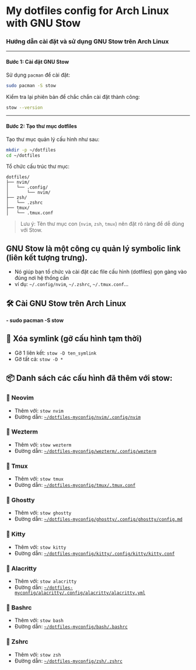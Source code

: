 #   My dotfiles config for Arch Linux with GNU Stow

### Hướng dẫn cài đặt và sử dụng GNU Stow trên Arch Linux

---

#### Bước 1: Cài đặt GNU Stow

Sử dụng `pacman` để cài đặt:

```bash
sudo pacman -S stow
```

Kiểm tra lại phiên bản để chắc chắn cài đặt thành công:

```bash
stow --version
```

---

#### Bước 2: Tạo thư mục dotfiles

Tạo thư mục quản lý cấu hình như sau:

```bash
mkdir -p ~/dotfiles
cd ~/dotfiles
```

Tổ chức cấu trúc thư mục:

```
dotfiles/
├── nvim/
│   └── .config/
│       └── nvim/
├── zsh/
│   └── .zshrc
├── tmux/
│   └── .tmux.conf
```

> Lưu ý: Tên thư mục con (`nvim`, `zsh`, `tmux`) nên đặt rõ ràng để dễ dùng với Stow.

##  GNU Stow là một công cụ quản lý symbolic link (liên kết tượng trưng).
-   Nó giúp bạn tổ chức và cài đặt các file cấu hình (dotfiles) gọn gàng vào đúng nơi hệ thống cần
-   ví dụ: `~/.config/nvim`, `~/.zshrc`, `~/.tmux.conf`…

##  🛠️ Cài GNU Stow trên Arch Linux
**- sudo pacman -S stow**

##  🧹 Xóa symlink (gỡ cấu hình tạm thời)
-   Gỡ 1 liên kết: `stow -D ten_symlink`
-   Gỡ tất cả: `stow -D *`

##  📦 Danh sách các cấu hình đã thêm với stow:

### 🔹 Neovim
-   Thêm với: `stow nvim`
-   Đường dẫn: [`~/dotfiles-myconfig/nvim/.config/nvim`](nvim)

### 🔹 Wezterm
-   Thêm với: `stow wezterm`
-   Đường dẫn: [`~/dotfiles-myconfig/wezterm/.config/wezterm`](wezterm)

### 🔹 Tmux
-   Thêm với: `stow tmux`
-   Đường dẫn: [`~/dotfiles-myconfig/tmux/.tmux.conf`](tmux)

### 🔹 Ghostty
-   Thêm với: `stow ghostty`
-   Đường dẫn: [`~/dotfiles-myconfig/ghostty/.config/ghostty/config.md`](ghostty)

### 🔹 Kitty
-   Thêm với: `stow kitty`
-   Đường dẫn: [`~/dotfiles-myconfig/kitty/.config/kitty/kitty.conf`](kitty)

### 🔹 Alacritty
-   Thêm với: `stow alacritty`
-   Đường dẫn: [`~/dotfiles-myconfig/alacritty/.config/alacritty/alacritty.yml`](alacritty)

### 🔹 Bashrc
-   Thêm với: `stow bash`
-   Đường dẫn: [`~/dotfiles-myconfig/bash/.bashrc`](bash)


### 🔹 Zshrc
-   Thêm với: `stow zsh`
-   Đường dẫn: [`~/dotfiles-myconfig/zsh/.zshrc`](zsh)